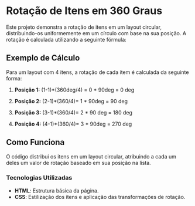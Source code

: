 # Rotação de Itens em 360 Graus

Este projeto demonstra a rotação de itens em um layout circular, distribuindo-os uniformemente em um círculo com base na sua posição. A rotação é calculada utilizando a seguinte fórmula:



## Exemplo de Cálculo

Para um layout com 4 itens, a rotação de cada item é calculada da seguinte forma:

1. **Posição 1:**
(1-1)*(360deg/4) = 0 * 90deg = 0 deg
   
2. **Posição 2:**
  (2-1)*(360/4)= 1 * 90deg = 90 deg

3. **Posição 3:**
   (3-1)*(360/4)= 2 * 90 deg = 180 deg

4. **Posição 4:**
 (4-1)*(360/4)= 3 * 90deg = 270 deg


## Como Funciona

O código distribui os itens em um layout circular, atribuindo a cada um deles um valor de rotação baseado em sua posição na lista.

### Tecnologias Utilizadas

- **HTML**: Estrutura básica da página.
- **CSS**: Estilização dos itens e aplicação das transformações de rotação.


